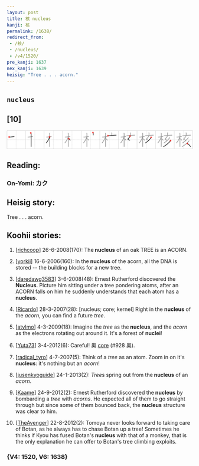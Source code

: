 ```yaml
---
layout: post
title: 核 nucleus
kanji: 核
permalink: /1638/
redirect_from:
 - /核/
 - /nucleus/
 - /v4/1520/
pre_kanji: 1637
nex_kanji: 1639
heisig: "Tree . . . acorn."
---
```


## `nucleus`

## [10]

<div class="stroke"><img src="../images/E6A0B8.png" /></div>

## Reading:

### On-Yomi: カク

## Heisig story:

Tree . . . acorn.

## Koohii stories:

1) [<a href="http://kanji.koohii.com/profile/richcoop">richcoop</a>] 26-6-2008(170): The<strong> nucleus</strong> of an oak TREE is an ACORN.

2) [<a href="http://kanji.koohii.com/profile/yorkii">yorkii</a>] 16-6-2006(160): In the<strong> nucleus</strong> of the acorn, all the DNA is stored -- the building blocks for a new tree.

3) [<a href="http://kanji.koohii.com/profile/daredawg3583">daredawg3583</a>] 3-6-2008(48): Ernest Rutherford discovered the<strong> Nucleus</strong>. Picture him sitting under a tree pondering atoms, after an ACORN falls on him he suddenly understands that each atom has a<strong> nucleus</strong>.

4) [<a href="http://kanji.koohii.com/profile/Ricardo">Ricardo</a>] 28-3-2007(28): [nucleus; core; kernel] Right in the <strong>nucleus</strong> of the <em>acorn</em>, you can find a future <em>tree</em>.

5) [<a href="http://kanji.koohii.com/profile/atylmo">atylmo</a>] 4-3-2009(18): Imagine the <em>tree</em> as the<strong> nucleus</strong>, and the <em>acorn</em> as the electrons rotating out around it. It&#039;s a forest of <strong>nuclei</strong>!

6) [<a href="http://kanji.koohii.com/profile/Yuta73">Yuta73</a>] 3-4-2012(6): Careful! 奥 <a href="../v4/928">core</a> (#928 奥).

7) [<a href="http://kanji.koohii.com/profile/radical_tyro">radical_tyro</a>] 4-7-2007(5): Think of a <em>tree</em> as an atom. Zoom in on it&#039;s<strong> nucleus</strong>: it&#039;s nothing but an <em>acorn</em>!

8) [<a href="http://kanji.koohii.com/profile/jusenkyoguide">jusenkyoguide</a>] 24-1-2013(2): <em>Tree</em>s spring out from the<strong> nucleus</strong> of an <em>acorn</em>.

9) [<a href="http://kanji.koohii.com/profile/Kaame">Kaame</a>] 24-9-2012(2): Ernest Rutherford discovered the<strong> nucleus</strong> by bombarding a <em>tree</em> with <em>acorns</em>. He expected all of them to go straight through but since some of them bounced back, the<strong> nucleus</strong> structure was clear to him.

10) [<a href="http://kanji.koohii.com/profile/TheAvenger">TheAvenger</a>] 22-8-2012(2): Tomoya never looks forward to taking care of Botan, as he always has to chase Botan up a tree! Sometimes he thinks if Kyou has fused Botan&#039;s<strong> nucleus</strong> with that of a monkey, that is the only explanation he can offer to Botan&#039;s tree climbing exploits.

### {V4: 1520, V6: 1638}

